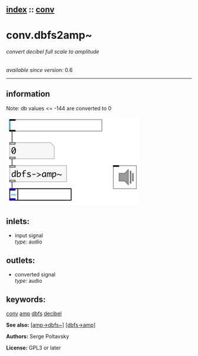 [index](index.html) :: [conv](category_conv.html)
---

# conv.dbfs2amp~

###### convert decibel full scale to amplitude

*available since version:* 0.6

---


## information
Note: db values &lt;= -144 are converted to 0



[![example](../examples/img/conv.dbfs2amp~.jpg)](../examples/pd/conv.dbfs2amp~.pd)









## inlets:

* input signal<br>
_type:_ audio



## outlets:

* converted signal<br>
_type:_ audio



## keywords:

[conv](keywords/conv.html)
[amp](keywords/amp.html)
[dbfs](keywords/dbfs.html)
[decibel](keywords/decibel.html)



**See also:**
[\[amp-&gt;dbfs~\]](amp-%3Edbfs~.html)
[\[dbfs-&gt;amp\]](dbfs-%3Eamp.html)




**Authors:** Serge Poltavsky




**License:** GPL3 or later





